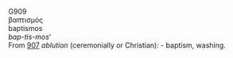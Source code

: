 G909  
βαπτισμός  
baptismos  
*bap-tis-mos‘*  
From [907](g0907) *ablution* (ceremonially or Christian): - baptism,
washing.  
